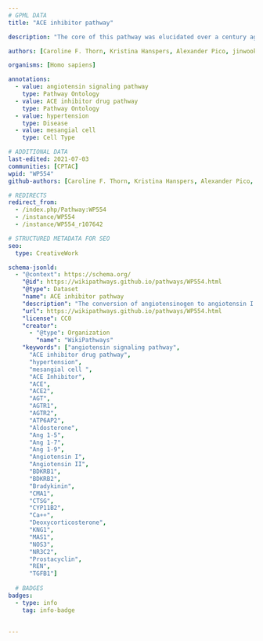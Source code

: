 ```yaml
---
# GPML DATA
title: "ACE inhibitor pathway"

description: "The core of this pathway was elucidated over a century ago and involves the conversion of angiotensinogen to angiotensin I (Ang I) by renin, its subsequent conversion to angiotensin II (Ang II) by angiotensin converting enzyme. Ang II activates the angiotensin II receptor type 1 to induce aldosterone synthesis, increasing water and salt resorption and potassium excretion in the kidney and increasing blood pressure."

authors: [Caroline F. Thorn, Kristina Hanspers, Alexander Pico, jinwook.seo]

organisms: [Homo sapiens]

annotations:
  - value: angiotensin signaling pathway
    type: Pathway Ontology
  - value: ACE inhibitor drug pathway
    type: Pathway Ontology
  - value: hypertension
    type: Disease
  - value: mesangial cell
    type: Cell Type

# ADDITIONAL DATA
last-edited: 2021-07-03
communities: [CPTAC]
wpid: "WP554"
github-authors: [Caroline F. Thorn, Kristina Hanspers, Alexander Pico, jinwook.seo]

# REDIRECTS
redirect_from:
  - /index.php/Pathway:WP554
  - /instance/WP554
  - /instance/WP554_r107642

# STRUCTURED METADATA FOR SEO
seo:
  type: CreativeWork

schema-jsonld:
  - "@context": https://schema.org/
    "@id": https://wikipathways.github.io/pathways/WP554.html
    "@type": Dataset
    "name": ACE inhibitor pathway
    "description": "The conversion of angiotensinogen to angiotensin I (Ang I) by renin, and its subsequent conversion to angiotensin II (Ang II) by angiotensin converting enzyme (ACE)."
    "url": https://wikipathways.github.io/pathways/WP554.html
    "license": CC0
    "creator": 
      - "@type": Organization
        "name": "WikiPathways" 
    "keywords": ["angiotensin signaling pathway",
      "ACE inhibitor drug pathway",
      "hypertension",
      "mesangial cell ",
      "ACE Inhibitor",
      "ACE",
      "ACE2",
      "AGT",
      "AGTR1",
      "AGTR2",
      "ATP6AP2",
      "Aldosterone",
      "Ang 1-5",
      "Ang 1-7",
      "Ang 1-9",
      "Angiotensin I",
      "Angiotensin II",
      "BDKRB1",
      "BDKRB2",
      "Bradykinin",
      "CMA1",
      "CTSG",
      "CYP11B2",
      "Ca++",
      "Deoxycorticosterone",
      "KNG1",
      "MAS1",
      "NOS3",
      "NR3C2",
      "Prostacyclin",
      "REN",
      "TGFB1"]
    
  # BADGES
badges:
  - type: info
    tag: info-badge
  
    
---
```

